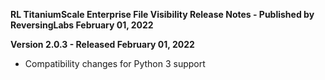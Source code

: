 **RL TitaniumScale Enterprise File Visibility Release Notes - Published by ReversingLabs February 01, 2022**


**Version 2.0.3 - Released February 01, 2022**

* Compatibility changes for Python 3 support